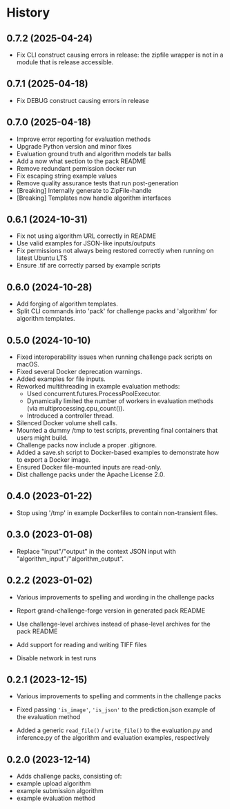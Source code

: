 # History

## 0.7.2 (2025-04-24)
- Fix CLI construct causing errors in release: the zipfile wrapper is not in a module that is release accessible.

## 0.7.1 (2025-04-18)
- Fix DEBUG construct causing errors in release

## 0.7.0 (2025-04-18)
 - Improve error reporting for evaluation methods
 - Upgrade Python version and minor fixes
 - Evaluation ground truth and algorithm models tar balls
 - Add a now what section to the pack README
 - Remove redundant permission docker run
 - Fix escaping string example values
 - Remove quality assurance tests that run post-generation
 - [Breaking] Internally generate to ZipFile-handle
 - [Breaking] Templates now handle algorithm interfaces

## 0.6.1 (2024-10-31)

- Fix not using algorithm URL correctly in README
- Use valid examples for JSON-like inputs/outputs
- Fix permissions not always being restored correctly when running on latest Ubuntu LTS
- Ensure .tif are correctly parsed by example scripts

## 0.6.0 (2024-10-28)

- Add forging of algorithm templates.
- Split CLI commands into 'pack' for challenge packs and 'algorithm' for algorithm templates.

## 0.5.0 (2024-10-10)

- Fixed interoperability issues when running challenge pack scripts on macOS.
- Fixed several Docker deprecation warnings.
- Added examples for file inputs.
- Reworked multithreading in example evaluation methods:
  - Used concurrent.futures.ProcessPoolExecutor.
  - Dynamically limited the number of workers in evaluation methods (via multiprocessing.cpu_count()).
  - Introduced a controller thread.
- Silenced Docker volume shell calls.
- Mounted a dummy /tmp to test scripts, preventing final containers that users might build.
- Challenge packs now include a proper .gitignore.
- Added a save.sh script to Docker-based examples to demonstrate how to export a Docker image.
- Ensured Docker file-mounted inputs are read-only.
- Dist challenge packs under the Apache License 2.0.

## 0.4.0 (2023-01-22)

- Stop using '/tmp' in example Dockerfiles to contain non-transient files.

## 0.3.0 (2023-01-08)

- Replace "input"/"output" in the context JSON input with "algorithm_input"/"algorithm_output".

## 0.2.2 (2023-01-02)

- Various improvements to spelling and wording in the challenge packs

- Report grand-challenge-forge version in generated pack README
- Use challenge-level archives instead of phase-level archives for the pack README
- Add support for reading and writing TIFF files
- Disable network in test runs

## 0.2.1 (2023-12-15)

- Various improvements to spelling and comments in the challenge packs

- Fixed passing `'is_image'`, `'is_json'` to the prediction.json example of the evaluation method
- Added a generic `read_file()` / `write_file()` to the evaluation.py and inference.py of the algorithm and evaluation examples, respectively

## 0.2.0 (2023-12-14)

- Adds challenge packs, consisting of:
- example upload algorithm
- example submission algorithm
- example evaluation method
